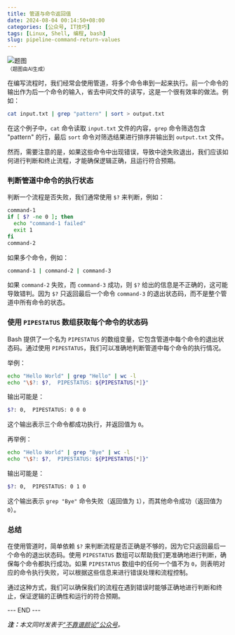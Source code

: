 ```yaml
---
title: 管道与命令返回值
date: 2024-08-04 00:14:50+08:00
categories: [公众号, IT技巧]
tags: [Linux, Shell, 编程, bash]
slug: pipeline-command-return-values
---
```


<div class="p-3 text-center">
  <img class="img-fluid" src="/images/2024/0804/01.png" alt="题图" style="max-width:640px">
  <div><small>（题图由AI生成）</small></div>
</div>

在编写流程时，我们经常会使用管道，将多个命令串到一起来执行。前一个命令的输出作为后一个命令的输入，省去中间文件的读写，这是一个很有效率的做法。例如：

```sh
cat input.txt | grep "pattern" | sort > output.txt
```

在这个例子中，`cat` 命令读取 `input.txt` 文件的内容，`grep` 命令筛选包含 "pattern" 的行，最后 `sort` 命令对筛选结果进行排序并输出到 `output.txt` 文件。

然而，需要注意的是，如果这些命令中出现错误，导致中途失败退出，我们应该如何进行判断和终止流程，才能确保逻辑正确，且运行符合预期。

### 判断管道中命令的执行状态

判断一个流程是否失败，我们通常使用 `$?` 来判断，例如：

```sh
command-1
if [ $? -ne 0 ]; then
  echo "command-1 failed"
  exit 1
fi
command-2
```

如果多个命令，例如：

```sh
command-1 | command-2 | command-3
```

如果 `command-2` 失败，而 `command-3` 成功，则 `$?` 给出的信息是不正确的，这可能导致错判。因为 `$?` 只返回最后一个命令 `command-3` 的退出状态码，而不是整个管道中所有命令的状态。

### 使用 `PIPESTATUS` 数组获取每个命令的状态码

Bash 提供了一个名为 `PIPESTATUS` 的数组变量，它包含管道中每个命令的退出状态码。通过使用 `PIPESTATUS`，我们可以准确地判断管道中每个命令的执行情况。

举例：

```sh
echo "Hello World" | grep "Hello" | wc -l
echo "\$?: $?,  PIPESTATUS: ${PIPESTATUS[*]}"
```

输出可能是：

```sh
$?: 0,  PIPESTATUS: 0 0 0
```

这个输出表示三个命令都成功执行，并返回值为 `0`。

再举例：

```sh
echo "Hello World" | grep "Bye" | wc -l
echo "\$?: $?,  PIPESTATUS: ${PIPESTATUS[*]}"
```

输出可能是：

```sh
$?: 0,  PIPESTATUS: 0 1 0
```

这个输出表示 `grep "Bye"` 命令失败（返回值为 `1`），而其他命令成功（返回值为 `0`）。

### 总结

在使用管道时，简单依赖 `$?` 来判断流程是否正确是不够的，因为它只返回最后一个命令的退出状态码。使用 `PIPESTATUS` 数组可以帮助我们更准确地进行判断，确保每个命令都执行成功。如果 `PIPESTATUS` 数组中的任何一个值不为 `0`，则表明对应的命令执行失败，可以根据这些信息来进行错误处理和流程控制。

通过这种方式，我们可以确保我们的流程在遇到错误时能够正确地进行判断和终止，保证逻辑的正确性和运行的符合预期。

<div class="p-5 text-center">--- END ---</div>

<i><b>注：</b>本文同时发表于[“不靠谱颜论”公众号](https://mp.weixin.qq.com/s/1tNDTvit9rDoSdSAwkomyQ)。</i>
